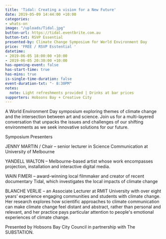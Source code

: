 ```yaml
---
title: 'Tidal: Creating a vision for a New Future'
date: 2019-05-09 14:44:00 +10:00
categories:
- whats-on
image: "/uploads/Tidal.jpg"
button-url: https://tidal.eventbrite.com.au
button-txt: RSVP Essential
presented-by: Climate Change Symposium for World Environment Day
price: 'FREE / RSVP Esstential '
datetime:
- 2019-06-05 18:00:00 +10:00
- 2019-06-05 20:30:00 +10:00
has-opening-event: false
has-start-time: true
has-mins: true
is-single-time-duration: false
event-duration-txt: "- 8:30PM"
notes:
  note: Light refreshments provided | Drinks at bar prices
supporters: Hobsons Bay + Creative City
---
```


A World Environment Day symposium exploring themes of climate change and the intersection between art and science. Join us for a multi-layered conversation that unpacks the issues and challenges of our shifting environments as we seek innovative solutions for our future.

Symposium Presenters

JENNY MARTIN / Chair – senior lecturer in Science Communication at University of Melbourne

YANDELL WALTON – Melbourne-based artist whose work encompasses projection, installation and interactive digital media.

WAIN FIMERI – award-winning local filmmaker and creator of recent documentary Tidal, which investigates the local impacts of climate change

BLANCHE VERLIE – an Associate Lecturer at RMIT University with over eight years’ experience engaging communities and students with climate change. Her research explores how scientific approaches to climate communication can make climate change feel distant and abstract, rather than personal and relevant, and her practice pays particular attention to people's emotional experiences of climate change.


Presented by Hobsons Bay City Council in partnership with The SUBSTATION. 